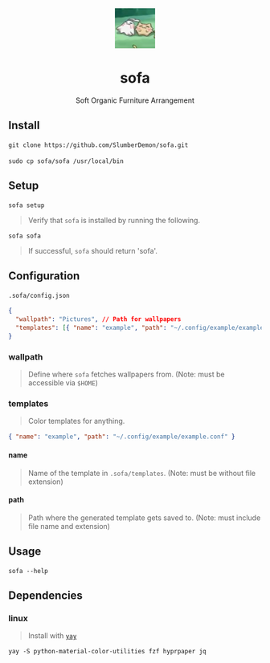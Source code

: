 <div align="center">

<img src="sofa.png" width="80">

# sofa

Soft Organic Furniture Arrangement

</div>

## Install

```
git clone https://github.com/SlumberDemon/sofa.git

sudo cp sofa/sofa /usr/local/bin
```

## Setup

```
sofa setup
```

> Verify that `sofa` is installed by running the following.

```
sofa sofa
```

> If successful, `sofa` should return 'sofa'.

## Configuration

`.sofa/config.json`

```json
{
  "wallpath": "Pictures", // Path for wallpapers
  "templates": [{ "name": "example", "path": "~/.config/example/example.conf" }] // Templater
}
```

### wallpath

> Define where `sofa` fetches wallpapers from. (Note: must be accessible via `$HOME`)

### templates

> Color templates for anything.

```json
{ "name": "example", "path": "~/.config/example/example.conf" }
```

#### name

> Name of the template in `.sofa/templates`. (Note: must be without file extension)

#### path

> Path where the generated template gets saved to. (Note: must include file name and extension)

## Usage

```
sofa --help
```

## Dependencies

### linux

> Install with [`yay`](https://github.com/Jguer/yay)

```
yay -S python-material-color-utilities fzf hyprpaper jq
```
